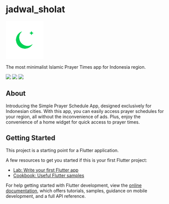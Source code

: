# jadwal_sholat

<img src="images/icon.png" height="120">

The most minimalist Islamic Prayer Times app for Indonesia region.

<img src="https://i.ibb.co/bz9P689/IMG-20240211-225708.png" width="30%">
<img src="https://i.ibb.co/DYffM7g/IMG-20240211-225832.png" width="30%">
<img src="https://i.ibb.co/gvcvDFG/IMG-20240211-225912.png" width="30%">

## About

Introducing the Simple Prayer Schedule App, designed exclusively for Indonesian cities. With this app, you can easily access prayer schedules for your region, all without the inconvenience of ads. Plus, enjoy the convenience of a home widget for quick access to prayer times.

## Getting Started

This project is a starting point for a Flutter application.

A few resources to get you started if this is your first Flutter project:

- [Lab: Write your first Flutter app](https://docs.flutter.dev/get-started/codelab)
- [Cookbook: Useful Flutter samples](https://docs.flutter.dev/cookbook)

For help getting started with Flutter development, view the
[online documentation](https://docs.flutter.dev/), which offers tutorials,
samples, guidance on mobile development, and a full API reference.
